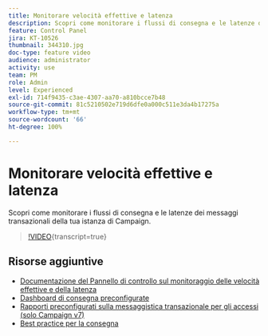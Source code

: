 ```yaml
---
title: Monitorare velocità effettive e latenza
description: Scopri come monitorare i flussi di consegna e le latenze dei messaggi transazionali della tua istanza di Campaign.
feature: Control Panel
jira: KT-10526
thumbnail: 344310.jpg
doc-type: feature video
audience: administrator
activity: use
team: PM
role: Admin
level: Experienced
exl-id: 714f9435-c3ae-4307-aa70-a810bcce7b48
source-git-commit: 81c5210502e719d6dfe0a000c511e3da4b17275a
workflow-type: tm+mt
source-wordcount: '66'
ht-degree: 100%

---
```


# Monitorare velocità effettive e latenza

Scopri come monitorare i flussi di consegna e le latenze dei messaggi transazionali della tua istanza di Campaign.

>[!VIDEO](https://video.tv.adobe.com/v/344310/?learn=on){transcript=true}

## Risorse aggiuntive

* [Documentazione del Pannello di controllo sul monitoraggio delle velocità effettive e della latenza](https://experienceleague.adobe.com/docs/control-panel/using/performance-monitoring/thoughputs-latencies.html?lang=it#)
* [Dashboard di consegna preconfigurate](https://experienceleague.adobe.com/docs/campaign-classic/using/sending-messages/monitoring-deliveries/delivery-dashboard.html?lang=it)
* [Rapporti preconfigurati sulla messaggistica transazionale per gli accessi (solo Campaign v7)](https://experienceleague.adobe.com/docs/campaign-classic/using/transactional-messaging/reports/about-transactional-messaging-reports.html?lang=it)
* [Best practice per la consegna](https://experienceleague.adobe.com/docs/campaign-standard/using/communication-channels/delivery-bestpractices/delivery-best-practices.html?lang=it)
